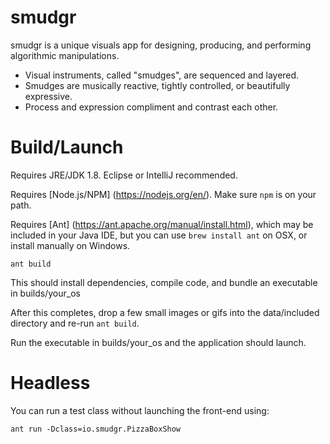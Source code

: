 # smudgr

smudgr is a unique visuals app for designing, producing, and performing algorithmic manipulations.

+ Visual instruments, called "smudges", are sequenced and layered.
+ Smudges are musically reactive, tightly controlled, or beautifully expressive.
+ Process and expression compliment and contrast each other.

# Build/Launch

Requires JRE/JDK 1.8. Eclipse or IntelliJ recommended.

Requires [Node.js/NPM] (https://nodejs.org/en/). Make sure `npm` is on your path.

Requires [Ant] (https://ant.apache.org/manual/install.html), which may be included in your Java IDE, but you can use `brew install ant` on OSX, or install manually on Windows.

`ant build`

This should install dependencies, compile code, and bundle an executable in builds/your_os

After this completes, drop a few small images or gifs into the data/included directory and re-run `ant build`.

Run the executable in builds/your_os and the application should launch.

# Headless

You can run a test class without launching the front-end using:

`ant run -Dclass=io.smudgr.PizzaBoxShow`
